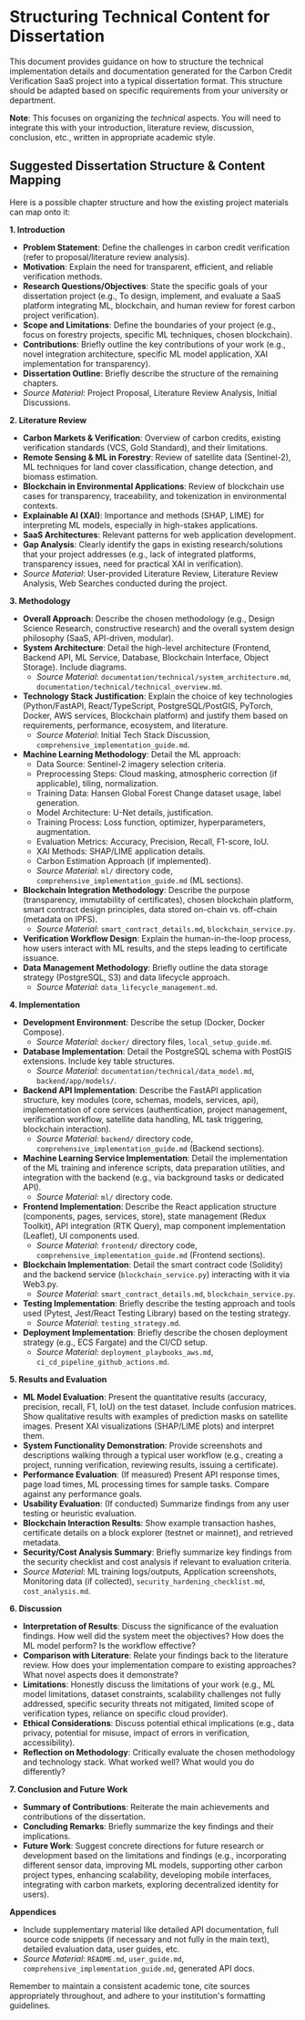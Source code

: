 # Structuring Technical Content for Dissertation

This document provides guidance on how to structure the technical implementation details and documentation generated for the Carbon Credit Verification SaaS project into a typical dissertation format. This structure should be adapted based on specific requirements from your university or department.

**Note**: This focuses on organizing the *technical* aspects. You will need to integrate this with your introduction, literature review, discussion, conclusion, etc., written in appropriate academic style.

## Suggested Dissertation Structure & Content Mapping

Here is a possible chapter structure and how the existing project materials can map onto it:

**1. Introduction**
   - **Problem Statement**: Define the challenges in carbon credit verification (refer to proposal/literature review analysis).
   - **Motivation**: Explain the need for transparent, efficient, and reliable verification methods.
   - **Research Questions/Objectives**: State the specific goals of your dissertation project (e.g., To design, implement, and evaluate a SaaS platform integrating ML, blockchain, and human review for forest carbon project verification).
   - **Scope and Limitations**: Define the boundaries of your project (e.g., focus on forestry projects, specific ML techniques, chosen blockchain).
   - **Contributions**: Briefly outline the key contributions of your work (e.g., novel integration architecture, specific ML model application, XAI implementation for transparency).
   - **Dissertation Outline**: Briefly describe the structure of the remaining chapters.
   - *Source Material*: Project Proposal, Literature Review Analysis, Initial Discussions.

**2. Literature Review**
   - **Carbon Markets & Verification**: Overview of carbon credits, existing verification standards (VCS, Gold Standard), and their limitations.
   - **Remote Sensing & ML in Forestry**: Review of satellite data (Sentinel-2), ML techniques for land cover classification, change detection, and biomass estimation.
   - **Blockchain in Environmental Applications**: Review of blockchain use cases for transparency, traceability, and tokenization in environmental contexts.
   - **Explainable AI (XAI)**: Importance and methods (SHAP, LIME) for interpreting ML models, especially in high-stakes applications.
   - **SaaS Architectures**: Relevant patterns for web application development.
   - **Gap Analysis**: Clearly identify the gaps in existing research/solutions that your project addresses (e.g., lack of integrated platforms, transparency issues, need for practical XAI in verification).
   - *Source Material*: User-provided Literature Review, Literature Review Analysis, Web Searches conducted during the project.

**3. Methodology**
   - **Overall Approach**: Describe the chosen methodology (e.g., Design Science Research, constructive research) and the overall system design philosophy (SaaS, API-driven, modular).
   - **System Architecture**: Detail the high-level architecture (Frontend, Backend API, ML Service, Database, Blockchain Interface, Object Storage). Include diagrams.
     - *Source Material*: `documentation/technical/system_architecture.md`, `documentation/technical/technical_overview.md`.
   - **Technology Stack Justification**: Explain the choice of key technologies (Python/FastAPI, React/TypeScript, PostgreSQL/PostGIS, PyTorch, Docker, AWS services, Blockchain platform) and justify them based on requirements, performance, ecosystem, and literature.
     - *Source Material*: Initial Tech Stack Discussion, `comprehensive_implementation_guide.md`.
   - **Machine Learning Methodology**: Detail the ML approach:
     - Data Source: Sentinel-2 imagery selection criteria.
     - Preprocessing Steps: Cloud masking, atmospheric correction (if applicable), tiling, normalization.
     - Training Data: Hansen Global Forest Change dataset usage, label generation.
     - Model Architecture: U-Net details, justification.
     - Training Process: Loss function, optimizer, hyperparameters, augmentation.
     - Evaluation Metrics: Accuracy, Precision, Recall, F1-score, IoU.
     - XAI Methods: SHAP/LIME application details.
     - Carbon Estimation Approach (if implemented).
     - *Source Material*: `ml/` directory code, `comprehensive_implementation_guide.md` (ML sections).
   - **Blockchain Integration Methodology**: Describe the purpose (transparency, immutability of certificates), chosen blockchain platform, smart contract design principles, data stored on-chain vs. off-chain (metadata on IPFS).
     - *Source Material*: `smart_contract_details.md`, `blockchain_service.py`.
   - **Verification Workflow Design**: Explain the human-in-the-loop process, how users interact with ML results, and the steps leading to certificate issuance.
   - **Data Management Methodology**: Briefly outline the data storage strategy (PostgreSQL, S3) and data lifecycle approach.
     - *Source Material*: `data_lifecycle_management.md`.

**4. Implementation**
   - **Development Environment**: Describe the setup (Docker, Docker Compose).
     - *Source Material*: `docker/` directory files, `local_setup_guide.md`.
   - **Database Implementation**: Detail the PostgreSQL schema with PostGIS extensions. Include key table structures.
     - *Source Material*: `documentation/technical/data_model.md`, `backend/app/models/`.
   - **Backend API Implementation**: Describe the FastAPI application structure, key modules (core, schemas, models, services, api), implementation of core services (authentication, project management, verification workflow, satellite data handling, ML task triggering, blockchain interaction).
     - *Source Material*: `backend/` directory code, `comprehensive_implementation_guide.md` (Backend sections).
   - **Machine Learning Service Implementation**: Detail the implementation of the ML training and inference scripts, data preparation utilities, and integration with the backend (e.g., via background tasks or dedicated API).
     - *Source Material*: `ml/` directory code.
   - **Frontend Implementation**: Describe the React application structure (components, pages, services, store), state management (Redux Toolkit), API integration (RTK Query), map component implementation (Leaflet), UI components used.
     - *Source Material*: `frontend/` directory code, `comprehensive_implementation_guide.md` (Frontend sections).
   - **Blockchain Implementation**: Detail the smart contract code (Solidity) and the backend service (`blockchain_service.py`) interacting with it via Web3.py.
     - *Source Material*: `smart_contract_details.md`, `blockchain_service.py`.
   - **Testing Implementation**: Briefly describe the testing approach and tools used (Pytest, Jest/React Testing Library) based on the testing strategy.
     - *Source Material*: `testing_strategy.md`.
   - **Deployment Implementation**: Briefly describe the chosen deployment strategy (e.g., ECS Fargate) and the CI/CD setup.
     - *Source Material*: `deployment_playbooks_aws.md`, `ci_cd_pipeline_github_actions.md`.

**5. Results and Evaluation**
   - **ML Model Evaluation**: Present the quantitative results (accuracy, precision, recall, F1, IoU) on the test dataset. Include confusion matrices. Show qualitative results with examples of prediction masks on satellite images. Present XAI visualizations (SHAP/LIME plots) and interpret them.
   - **System Functionality Demonstration**: Provide screenshots and descriptions walking through a typical user workflow (e.g., creating a project, running verification, reviewing results, issuing a certificate).
   - **Performance Evaluation**: (If measured) Present API response times, page load times, ML processing times for sample tasks. Compare against any performance goals.
   - **Usability Evaluation**: (If conducted) Summarize findings from any user testing or heuristic evaluation.
   - **Blockchain Interaction Results**: Show example transaction hashes, certificate details on a block explorer (testnet or mainnet), and retrieved metadata.
   - **Security/Cost Analysis Summary**: Briefly summarize key findings from the security checklist and cost analysis if relevant to evaluation criteria.
   - *Source Material*: ML training logs/outputs, Application screenshots, Monitoring data (if collected), `security_hardening_checklist.md`, `cost_analysis.md`.

**6. Discussion**
   - **Interpretation of Results**: Discuss the significance of the evaluation findings. How well did the system meet the objectives? How does the ML model perform? Is the workflow effective?
   - **Comparison with Literature**: Relate your findings back to the literature review. How does your implementation compare to existing approaches? What novel aspects does it demonstrate?
   - **Limitations**: Honestly discuss the limitations of your work (e.g., ML model limitations, dataset constraints, scalability challenges not fully addressed, specific security threats not mitigated, limited scope of verification types, reliance on specific cloud provider).
   - **Ethical Considerations**: Discuss potential ethical implications (e.g., data privacy, potential for misuse, impact of errors in verification, accessibility).
   - **Reflection on Methodology**: Critically evaluate the chosen methodology and technology stack. What worked well? What would you do differently?

**7. Conclusion and Future Work**
   - **Summary of Contributions**: Reiterate the main achievements and contributions of the dissertation.
   - **Concluding Remarks**: Briefly summarize the key findings and their implications.
   - **Future Work**: Suggest concrete directions for future research or development based on the limitations and findings (e.g., incorporating different sensor data, improving ML models, supporting other carbon project types, enhancing scalability, developing mobile interfaces, integrating with carbon markets, exploring decentralized identity for users).

**Appendices**
   - Include supplementary material like detailed API documentation, full source code snippets (if necessary and not fully in the main text), detailed evaluation data, user guides, etc.
   - *Source Material*: `README.md`, `user_guide.md`, `comprehensive_implementation_guide.md`, generated API docs.

Remember to maintain a consistent academic tone, cite sources appropriately throughout, and adhere to your institution's formatting guidelines.
